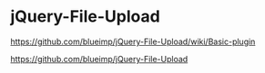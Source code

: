 # jQuery-File-Upload  


https://github.com/blueimp/jQuery-File-Upload/wiki/Basic-plugin


https://github.com/blueimp/jQuery-File-Upload
















